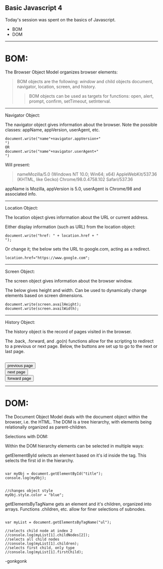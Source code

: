 ## Basic Javascript 4

Today's session was spent on the basics of Javascript.

* BOM
* DOM

---

# BOM:

The Browser Object Model organizes browser elements:

> BOM objects are the following: *window* and child objects document, navigator, location, screen, and history.
>> BOM objects can be used as targets for functions: open, alert, prompt, confirm, setTimeout, setInterval.

---

Navigator Object:

The navigator object gives information about the browser. Note the possible classes: appName, appVersion, userAgent, etc.

<pre><code class="language-javascript">document.write("name"+navigator.appVersion+"<br>")
OR
document.write("name"+navigator.userAgent+"<br>")
</code></pre>

Will present:
>nameMozilla/5.0 (Windows NT 10.0; Win64; x64) AppleWebKit/537.36 (KHTML, like Gecko) Chrome/98.0.4758.102 Safari/537.36

appName is Mozilla, appVersion is 5.0, userAgent is Chrome/98 and associated info.

---

Location Object:

The location object gives information about the URL or current address.

Either display information (such as URL) from the location object:
<pre><code class="language-javascript">document.write("href: " + location.href + "<br>");
</code></pre>

Or change it; the below sets the URL to google.com, acting as a redirect.
<pre><code class="language-javascript">location.href="https://www.google.com";
</code></pre>

---

Screen Object:

The screen object gives information about the browser window.

The below gives height and width. Can be used to dynamically change elements based on screen dimensions.
<pre><code class="language-javascript">document.write(screen.availHeight);
document.write(screen.availWidth);
</code></pre>

---

History Object:

The history object is the record of pages visited in the browser.

The .back, .forward, and .go(n) functions allow for the scripting to redirect to a previous or next page. Below, the buttons are set up to go to the next or last page.
<pre><code class="language-xml">
<input type="button" value="previous page" onclick="history.back();" />
<input type="button" value="next page" onclick="history.go(1);" />
<input type="button" value="forward page" onclick="history.forward();" />
</code></pre>

---

# DOM:

The Document Object Model deals with the document object within the browser, i.e. the HTML. The DOM is a tree hierarchy, with elements being relationally organized as parent-children.

Selections with DOM:

Within the DOM hierarchy elements can be selected in multiple ways:

getElementById selects an element based on it's id inside the tag. This selects the first id in the hierarchy.
<pre><code class="language-javascript">
var myObj = document.getElementById("title");
console.log(myObj);


//changes object style
myObj.style.color = "blue";
</code></pre>

getElementsByTagName gets an element and it's children, organized into arrays. Functions .children, etc. allow for finer selections of subnodes.
<pre><code class="language-javascript">
var myList = document.getElementsByTagName("ul");

//selects child node at index 2
//console.log(myList[1].childNodes[2]);
//selects all child nodes
//console.log(myList[1].children);
//selects first child, only type
//console.log(myList[1].firstChild);
</code></pre>


-gonkgonk
